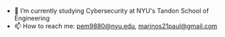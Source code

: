 - 🌱 I’m currently studying Cybersecurity at NYU's Tandon School of Engineering
- 📫 How to reach me: pem9880@nyu.edu, marinos21paul@gmail.com

<!---
paulmarinos/paulmarinos is a ✨ special ✨ repository because its `README.md` (this file) appears on your GitHub profile.
You can click the Preview link to take a look at your changes.
--->
